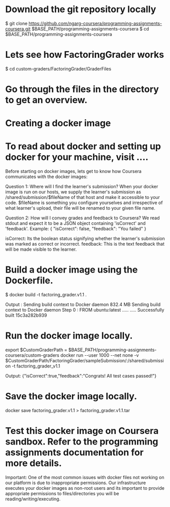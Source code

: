 # Download the git repository locally
$ git clone https://github.com/ngarg-coursera/programming-assignments-coursera.git $BASE_PATH/programming-assignments-coursera
$ cd $BASE_PATH/programming-assignments-coursera

# Lets see how FactoringGrader works
$ cd custom-graders/FactoringGrader/GraderFiles

# Go through the files in the directory to get an overview.

# Creating a docker image

# To read about docker and setting up docker for your machine, visit ....

Before starting on docker images, lets get to know how Coursera communicates with the docker images:

Question 1: Where will I find the learner's submission?
When your docker image is run on our hosts, we supply the learner's submission as /shared/submission/$fileName of that host and make it accessible to your code. $fileName is something you configure yourselves and irrespective of what learner's upload, their file will be renamed to your given file name.

Question 2: How will I convey grades and feedback to Coursera?
We read stdout and expect it to be a JSON object containing 'isCorrect' and 'feedback'. Example:
{
    "isCorrect": false,
    "feedback": "You failed"
}

isCorrect: Its the boolean status signifying whether the learner's submission was marked as correct or incorrect.
feedback: This is the text feedback that will be made visible to the learner.

# Build a docker image using the Dockerfile.
$ docker build -t factoring_grader.v1.1 .

Output :
Sending build context to Docker daemon 832.4 MB
Sending build context to Docker daemon
Step 0 : FROM ubuntu:latest
.....
.....
Successfully built 15c3a282b939


# Run the docker image locally.
export $CustomGraderPath = $BASE_PATH/programming-assignments-coursera/custom-graders
docker run --user 1000 --net none -v $CustomGraderPath/FactoringGrader/sampleSubmission/:/shared/submission -t factoring_grader_v1.1

Output:
{"isCorrect":true,"feedback":"Congrats! All test cases passed!"}


# Save the docker image locally.
docker save factoring_grader.v1.1 > factoring_grader.v1.1.tar

# Test this docker image on Coursera sandbox. Refer to the programming assignments documentation for more details.

Important: One of the most common issues with docker files not working on our platform is due to inappropriate permissions.
Our infrastructure executes your docker images as non-root users and its important to provide appropriate permissions to files/directories you will be reading/writing/executing.